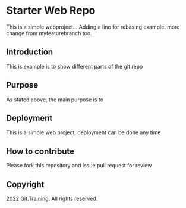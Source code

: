 # Starter Web Repo

This is a simple webproject...
Adding a line for rebasing example.
more change from myfeaturebranch too.

## Introduction

This is example is to show different parts of the git repo

## Purpose

As stated above, the main purpose is to

## Deployment

This is a simple web project, deployment can be done any time

## How to contribute

Please fork this repository and issue pull request for review

## Copyright

2022 Git.Training. All rights reserved.

